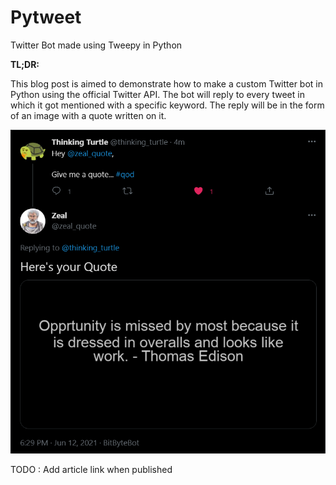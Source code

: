 # Pytweet
Twitter Bot made using Tweepy in Python

**TL;DR:**

This blog post is aimed to demonstrate how to make a custom Twitter bot in Python using the official Twitter API. The bot will reply to every tweet in which it got mentioned with 
a specific keyword. The reply will be in the form of an image with a quote written on it.

![Example](example_tweet.png)


TODO : Add article link when published
